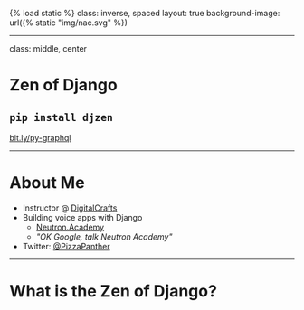 {% load static %}
class: inverse, spaced
layout: true
background-image: url({% static "img/nac.svg" %})

---

class: middle, center

# Zen of Django

## `pip install djzen`

[bit.ly/py-graphql](http://bit.ly/py-graphql)

---

# About Me

- Instructor @ [DigitalCrafts](http://www.digitalcrafts.com/)
- Building voice apps with Django
    - [Neutron.Academy](https://www.neutron.academy/)
    - *"OK Google, talk Neutron Academy"*
- Twitter: [@PizzaPanther](https://twitter.com/pizzapanther)

---

# What is the Zen of Django?

